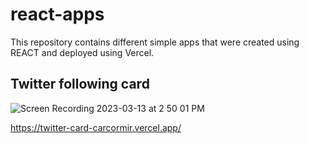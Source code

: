 # react-apps

This repository contains different simple apps that were created using REACT and deployed using Vercel.

## Twitter following card

![Screen Recording 2023-03-13 at 2 50 01 PM](https://user-images.githubusercontent.com/28289997/224721906-b081d06e-2fff-42ec-a6af-bbb297bacfbb.gif)


https://twitter-card-carcormir.vercel.app/
